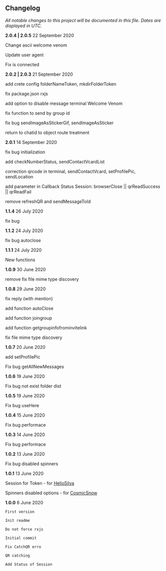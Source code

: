 ﻿## Changelog

_All notable changes to this project will be documented in this file. Dates are displayed in UTC._

**2.0.4 | 2.0.5**
22 September 2020

Change ascii welcome venom

Update user agent

Fix is connected

**2.0.2 | 2.0.3**
21 September 2020

add crete config folderNameToken, mkdirFolderToken

fix package.json rxjs

add option to disable message terminal Welcome Venom

fix function to send by group id

fix bug sendImageAsStickerGif, sendImageAsSticker

return to chatid to object route treatment

**2.0.1**
14 September 2020

fix bug initialization

add checkNumberStatus, sendContactVcardList

correction qrcode in terminal, sendContactVcard, setProfilePic, sendLocation

add parameter in Callback Status Session: browserClose || qrReadSuccess || qrReadFail

remove refreshQR and sendMessageToId

**1.1.4**
26 July 2020

fix bug

**1.1.2**
24 July 2020

fix bug autoclose

**1.1.1**
24 July 2020

New functions

**1.0.9**
30 June 2020

remove fix file mime type discovery

**1.0.8**
29 June 2020

fix reply (with mention)

add function autoClose

add function joingroup

add function getgroupinfofrominvitelink

fix file mime type discovery

**1.0.7**
20 June 2020

add setProfilePic

Fix bug getAllNewMessages

**1.0.6**
19 June 2020

Fix bug not exist folder dist

**1.0.5**
19 June 2020

Fix bug useHere

**1.0.4**
15 June 2020

Fix bug performace

**1.0.3**
14 June 2020

Fix bug performace

**1.0.2**
13 June 2020

Fix bug disabled spinners

**1.0.1**
13 June 2020

Session for Token - for [HelioSilva](https://github.com/orkestral/venom/commits?author=HelioSilva)

Spinners disabled options - for [CosmicSnow](https://github.com/orkestral/venom/commits?author=CosmicSnow)

**1.0.0**
6 June 2020

    First version

    Init readme

    Do not force rxjs

    Initial commit

    Fix CatchQR erro

    QR catching

    Add Status of Session
